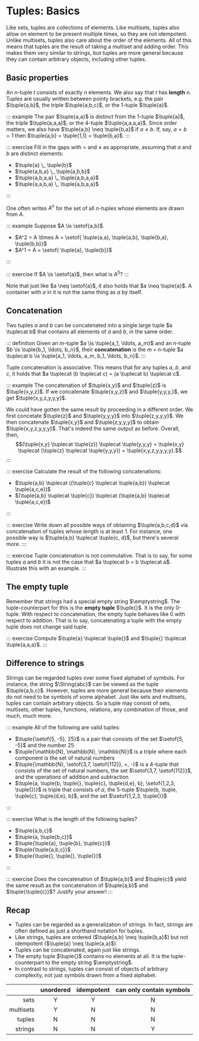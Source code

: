 # Tuples: Basics

Like sets, tuples are collections of elements.
Like multisets, tuples also allow on element to be present multiple times, so they are not idempotent.
Unlike multisets, tuples also care about the order of the elements.
All of this means that tuples are the result of taking a multiset and adding order.
This makes them very similar to strings, but tuples are more general because they can contain arbitrary objects, including other tuples.


## Basic properties

An $n$-tuple $t$ consists of exactly $n$ elements.
We also say that $t$ has **length** $n$.
Tuples are usually written between pointy brackets, e.g. the pair $\tuple{a,b}$, the triple $\tuple{a,b,c}$, or the $1$-tuple $\tuple{a}$.

::: example
The pair $\tuple{a,a}$ is distinct from the 1-tuple $\tuple{a}$, the triple $\tuple{a,a,a}$, or the $4$-tuple $\tuple{a,a,a,a}$.
Since order matters, we also have $\tuple{a,b} \neq \tuple{b,a}$ if $a \neq b$.
If, say, $a = b = 1$ then $\tuple{a,b} = \tuple{1,1} = \tuple{b,a}$.
:::

::: exercise
Fill in the gaps with $=$ and $\neq$ as appropriate, assuming that $a$ and $b$ are distinct elements:


- $\tuple{a} \_ \tuple{b}$
- $\tuple{a,b,a} \_ \tuple{a,b,b}$
- $\tuple{a,b,a,a} \_ \tuple{a,b,a,a}$
- $\tuple{a,a,b,a} \_ \tuple{a,b,a,a}$

:::

One often writes $A^n$ for the set of all $n$-tuples whose elements are drawn from $A$.

::: example
Suppose $A \is \setof{a,b}$.


- $A^2 = A \times A = \setof{ \tuple{a,a}, \tuple{a,b}, \tuple{b,a}, \tuple{b,b}}$
- $A^1 = A = \setof{ \tuple{a}, \tuple{b}}$

:::

::: exercise
If $A \is \setof{a}$, then what is $A^5$?
:::

Note that just like $a \neq \setof{a}$, it also holds that $a \neq \tuple{a}$.
A container with $a$ in it is not the same thing as $a$ by itself.


## Concatenation

Two tuples $a$ and $b$ can be concatenated into a single large tuple $a \tuplecat b$ that contains all elements of $a$ and $b$, in the same order.

::: definition
Given an $m$-tuple $a \is \tuple{a_1, \ldots, a_m}$ and an $n$-tuple $b \is \tuple{b_1, \ldots, b_n}$,
their **concatenation** is the $m+n$-tuple
$a \tuplecat b \is \tuple{a_1, \ldots, a_m, b_1, \ldots, b_n}$.
:::

Tuple concatenation is associative.
This means that for any tuples $a$, $b$, and $c$, it holds that $a \tuplecat (b \tuplecat c) = (a \tuplecat b) \tuplecat c$.

::: example
The concatenation of $\tuple{x,y}$ and $\tuple{z}$ is $\tuple{x,y,z}$.
If we concatenate $\tuple{x,y,z}$ and $\tuple{y,y,y,}$, we get $\tuple{x,y,z,y,y,y}$.


We could have gotten the same result by proceeding in a different order.
We first concetate $\tuple{z}$ and $\tuple{y,y,y}$ into $\tuple{z,y,y,y}$.
We then concatenate $\tuple{x,y}$ and $\tuple{z,y,y,y}$ to obtain $\tuple{x,y,z,y,y,y}$.
That's indeed the same output as before.
Overall, then,
$$(\tuple{x,y} \tuplecat \tuple{z}) \tuplecat \tuple{y,y,y} = \tuple{x,y} \tuplecat (\tuple{z} \tuplecat \tuple{y,y,y}) = \tuple{x,y,z,y,y,y,y}.$$
:::

::: exercise
Calculate the result of the following concatenations:


- $\tuple{a,b} \tuplecat ((\tuple{c} \tuplecat \tuple{a,b}) \tuplecat \tuple{a,c,e})$
- $(\tuple{a,b} \tuplecat \tuple{c}) \tuplecat (\tuple{a,b} \tuplecat \tuple{a,c,e})$

:::

::: exercise
Write down all possible ways of obtaining $\tuple{a,b,c,d}$ via concatenation of tuples whose length is at least $1$.
For instance, one possible way is $\tuple{a,b} \tuplecat \tuple{c, d}$, but there's several more.
:::

::: exercise
Tuple concatenation is not commutative.
That is to say, for some tuples $a$ and $b$ it is not the case that $a \tuplecat b = b \tuplecat a$.
Illustrate this with an example.
:::


## The empty tuple

Remember that strings had a special empty string $\emptystring$.
The tuple-counterpart for this is the **empty tuple** $\tuple{}$.
It is the only 0-tuple.
With respect to concatenation, the empty tuple behaves like $0$ with respect to addition.
That is to say, concatenating a tuple with the empty tuple does not change said tuple.

::: exercise
Compute $\tuple{a} \tuplecat \tuple{}$ and $\tuple{} \tuplecat \tuple{a,a,a}$.
:::


## Difference to strings

Strings can be regarded tuples over some fixed alphabet of symbols.
For instance, the string $\String{abc}$ can be viewed as the tuple $\tuple{a,b,c}$.
However, tuples are more general because their elements do not need to be symbols of some alphabet.
Just like sets and multisets, tuples can contain arbitrary objects.
So a tuple may consist of sets, multisets, other tuples, functions, relations, any combination of those, and much, much more.

::: example
All of the following are valid tuples:


- $\tuple{\setof{5, -5}, 25}$ is a pair that consists of the set $\setof{5, -5}$ and the number $25$
- $\tuple{\mathbb{N}, \mathbb{N}, \mathbb{N}}$ is a triple where each component is the set of natural numbers
- $\tuple{\mathbb{N}, \setof{3,7, \setof{112}}, +, -}$ is a $4$-tuple that consists of the set of natural numbers, the set $\setof{3,7, \setof{112}}$, and the operations of addition and subtraction
- $\tuple{a, \tuple{b, \tuple{}, \tuple{c}, \tuple{d,e}, b}, \setof{1,2,3, \tuple{}}}$ is triple that consists of $a$, the 5-tuple $\tuple{b, \tuple, \tuple{c}, \tuple{d,e}, b}$, and the set $\setof{1,2,3, \tuple{}}$

:::

::: exercise
What is the length of the following tuples?


- $\tuple{a,b,c}$
- $\tuple{a, \tuple{b,c}}$
- $\tuple{\tuple{a}, \tuple{b}, \tuple{c}}$
- $\tuple{\tuple{a,b,c}}$
- $\tuple{\tuple{}, \tuple{}, \tuple{}}$

:::

::: exercise
Does the concatenation of $\tuple{a,b}$ and $\tuple{c}$ yield the same result as the concatenation of $\tuple{a,b}$ and $\tuple{\tuple{c}}$?
Justify your answer!
:::


## Recap

- Tuples can be regarded as a generalization of strings.
  In fact, strings are often defined as just a shorthand notation for tuples.
- Like strings, tuples are ordered ($\tuple{a,b} \neq \tuple{b,a}$) but not idempotent ($\tuple{a} \neq \tuple{a,a}$).
- Tuples can be concatenated, again just like strings. 
- The empty tuple $\tuple{}$ contains no elements at all.
  It is the tuple-counterpart to the empty string $\emptystring$.
- In contrast to strings, tuples can consist of objects of arbitrary complexity, not just symbols drawn from a fixed alphabet.

|           | **unordered** | **idempotent** | **can only contain symbols** |
| --:       | :-:           | :-:            | :-:                          |
| sets      | Y             | Y              | N                            |
| multisets | Y             | N              | N                            |
| tuples    | N             | N              | N                            |
| strings   | N             | N              | Y                            |
